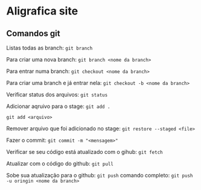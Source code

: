 # Aligrafica site

## Comandos git
Listas todas as branch:
```git branch```

Para criar uma nova branch:
```git branch <nome da branch>```

Para entrar numa branch:
```git checkout <nome da branch>```

Para criar uma branch e já entrar nela:
```git checkout -b <nome da branch>```

Verificar status dos arquivos:
```git status```

Adicionar aqruivo para o stage:
```git add .```

```git add <arquivo>```

Remover arquivo que foi adicionado no stage: 
```git restore --staged <file>```

Fazer o commit:
```git commit -m "<mensagem>" ```

Verificar se seu código está atualizado com o gihub:
```git fetch```

Atualizar com o código do github:
```git pull```

Sobe sua atualização para o github:
```git push```
comando completo:
```git push -u oringin <nome da branch>```

